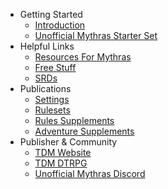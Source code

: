- Getting Started
    - [Introduction](README.md)
    - [Unofficial Mythras Starter Set](0002_Unofficial_Mythras_Starter_Set.md)
- Helpful Links
    - [Resources For Mythras](0003_Resources_for_Mythras.md)
    - [Free Stuff](0004_Free_Stuff.md)
    - [SRDs](0005_SRDs.md)
- Publications
    - [Settings](0006_Settings.md)
    - [Rulesets](0007_Daughter_RPGs.md)
    - [Rules Supplements](0008_Rules_Supplements.md)
    - [Adventure Supplements](0009_Adventure_Supplements.md)
- Publisher & Community
    - [TDM Website](https://thedesignmechanism.com/)
    - [TDM DTRPG](https://www.drivethrurpg.com/en/publisher/4057/design-mechanism)
    - [Unofficial Mythras Discord](https://discord.gg/mythras-469341944888164352)
